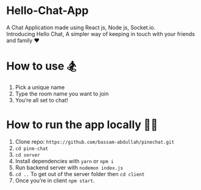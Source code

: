 # Hello-Chat-App
A Chat Application made using React js, Node js, Socket.io.\
Introducing Hello Chat, A simpler way of keeping in touch with your friends and family ♥️

# How to use 🏂
1. Pick a unique name 
2. Type the room name you want to join  
3. You’re all set to chat! 

# How to run the app locally 👨‍💻
1. Clone repo: `https://github.com/bassam-abdullah/pinechat.git`
2. `cd pine-chat`
3. `cd server`
4. Install dependencies with `yarn` or `npm i`
5. Run backend server with `nodemon index.js`
6. `cd ..` To get out of the server folder then `cd client`
7. Once you’re in client `npm start`.
